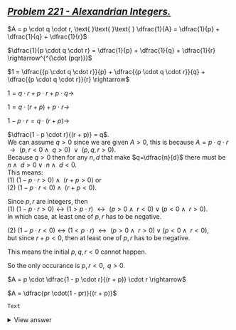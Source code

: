 ## [*Problem 221 - Alexandrian Integers.*](https://projecteuler.net/problem=221 "Go to problem page.")

$A = p \cdot q \cdot r, \text{ }\text{ }\text{ } \dfrac{1}{A} = \dfrac{1}{p} + \dfrac{1}{q} + \dfrac{1}{r}$  
  
$\dfrac{1}{p \cdot q \cdot r} = \dfrac{1}{p} + \dfrac{1}{q} + \dfrac{1}{r} \rightarrow^{^{\cdot (pqr)}}$  
  
$1 = \dfrac{{p \cdot q \cdot r}}{p} + \dfrac{{p \cdot q \cdot r}}{q} + \dfrac{{p \cdot q \cdot r}}{r} \rightarrow$  
  
$1 = {q \cdot r} + {p \cdot r} + {p \cdot q} \rightarrow$  
  
$1 = q \cdot(r +  p) + p \cdot r \rightarrow$

$1 - p \cdot r = q \cdot(r +  p) \rightarrow$  
  
$\dfrac{1 - p \cdot r}{(r +  p)} = q$.  
We can assume $q>0$ since we are given $A>0$, this is because $A = p \cdot q \cdot r\text{ } \rightarrow\text{ }(p,r<0\wedge\text{ }q>0)\text{ }\vee\text{ }(p,q,r>0)$.  
Because $q>0$ then for any $n,d$ that make $q=\dfrac{n}{d}$ there must be $n\wedge\text{ }d>0\vee\text{ }n\wedge\text{ }d<0$.  
This means:    
$(1) \text{ } (1 - p \cdot r>0)\wedge\text{ }(r + p>0)$ or  
$(2)\text{ } (1 - p \cdot r<0)\wedge\text{ }(r + p<0)$.  
  
Since $p,r$ are integers, then   
$(1)$ $(1 - p \cdot r>0) \leftrightarrow (1 > p \cdot r) \text{ }\leftrightarrow\text{ } (p>0 \wedge \text{ } r<0) \vee (p<0 \wedge \text{ } r>0)$.   
In which case, at least one of $p,r$ has to be negative.  

$(2)$ $(1 - p \cdot r<0) \leftrightarrow (1 < p \cdot r) \text{ }\leftrightarrow\text{ } (p>0 \wedge \text{ } r>0) \vee (p<0 \wedge \text{ } r<0)$,  
but since $r+p<0$, then at least one of $p,r$ has to be negative.  
  
This means the initial $p,q,r<0$ cannot happen.
  
So the only occurance is $p,r<0, \text{ } q>0$.  
  
  
  
$A = p \cdot \dfrac{1 - p \cdot r}{(r +  p)} \cdot r \rightarrow$  
  
$A = \dfrac{pr \cdot(1 - pr)}{(r +  p)}$
  

```python
Text
```
<details>
  <summary>View answer</summary>  
Text
</details>
